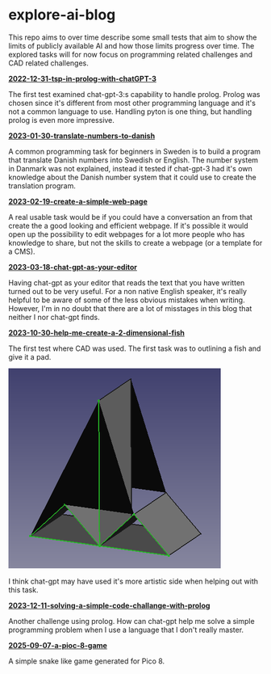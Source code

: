 # explore-ai-blog

This repo aims to over time describe some small tests that aim to show the limits of publicly available AI and how those limits progress over time. The explored tasks will for now focus on programming related challenges and CAD related challenges.

**[2022-12-31-tsp-in-prolog-with-chatGPT-3](2022-12-31-tsp-in-prolog-with-chatGPT-3.md)**

The first test examined chat-gpt-3:s capability to handle prolog. Prolog was chosen since it's different from most other programming language and it's not a common language to use. Handling pyton is one thing, but handling prolog is even more impressive.

**[2023-01-30-translate-numbers-to-danish](2023-01-30-translate-numbers-to-danish.md)**

A common programming task for beginners in Sweden is to build a program that translate Danish numbers into Swedish or English. The number system in Danmark was not explained, instead it tested if  chat-gpt-3 had it's own knowledge about the Danish number system that it could use to create the translation program.

**[2023-02-19-create-a-simple-web-page](2023-02-19-createa-a-simple-web-page.md)**

A real usable task would be if you could have a conversation an from that create the a good looking and efficient webpage. If it's possible it would open up the possibility to edit webpages for a lot more people who has knowledge to share, but not the skills to create a webpage (or a template for a CMS).

**[2023-03-18-chat-gpt-as-your-editor](2023-03-18-chat-gpt-as-your-editor.md)**

Having chat-gpt as your editor that reads the text that you have written turned out to be very useful. For a non native English speaker, it's really helpful to be aware of some of the less obvious mistakes when writing. However, I'm in no doubt that there are a lot of misstages in this blog that neither I nor chat-gpt finds.

**[2023-10-30-help-me-create-a-2-dimensional-fish](2023-10-30-help-me-create-a-3-dimensional-fish.md)**

The first test where CAD was used. The first task was to outlining a fish and give it a pad.

![A fish designed by ChatGPT using Freecad](./2023-10-30/chatgpt-3-5-fish.png "A fish designed by ChatGPT using Freecad")

I think chat-gpt may have used it's more artistic side when helping out with this task.

**[2023-12-11-solving-a-simple-code-challange-with-prolog](2023-12-11-solving-a-simple-code-challange-with-prolog.md)**

Another challenge using prolog. How can chat-gpt help me solve a simple programming problem when I use a language that I don't really master.

**[2025-09-07-a-pioc-8-game](./2025-09-07/a-pico-8-game.md)**

A simple snake like game generated for Pico 8.
